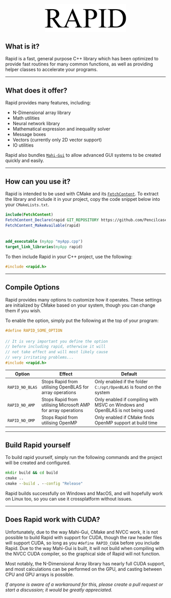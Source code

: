 <p align="center">
<img src="https://raw.githubusercontent.com/Pencilcaseman/Rapid/master/misc/RapidLogo.png" width="256"> 
</p>

## What is it?

Rapid is a fast, general purpose C++ library which has been optimized to provide fast routines for many common functions, as well as providing helper classes to accelerate your programs.

---

## What does it offer?

Rapid provides many features, including:

* N-Dimensional array library
* Math utilities
* Neural network library
* Mathematical expression and inequality solver
* Message boxes
* Vectors (currently only 2D vector support)
* IO utilities

Rapid also bundles [`Mahi-Gui`](https://github.com/mahilab/mahi-gui) to allow advanced GUI systems to be created quickly and easily.

---

## How can you use it?

Rapid is intended to be used with CMake and its [`FetchContent`](https://cmake.org/cmake/help/v3.11/module/FetchContent.html). To extract the library and include it in your project, copy the code snippet below into your ```CMakeLists.txt```.

```cmake
include(FetchContent) 
FetchContent_Declare(rapid GIT_REPOSITORY https://github.com/Pencilcaseman/Rapid.git) 
FetchContent_MakeAvailable(rapid)


add_executable (myApp "myApp.cpp")
target_link_libraries(myApp rapid)
```

To then include Rapid in your C++ project, use the following:
```c++
#include <rapid.h>
```

---

## Compile Options

Rapid provides many options to customize how it operates. These settings are initialized by CMake based on your system, though you can change them if you wish.

To enable the option, simply put the following at the top of your program:

```c++
#define RAPID_SOME_OPTION

// It is very important you define the option
// before including rapid, otherwise it will
// not take effect and will most likely cause
// very irritating problems...
#include <rapid.h>
```

Option        | Effect | Default
------------- | ------ | -------
 ```RAPID_NO_BLAS``` | Stops Rapid from utilising OpenBLAS for array operations | Only enabled if the folder ```C:/opt/OpenBLAS``` is found on the system
 ```RAPID_NO_AMP```  | Stops Rapid from utilising Microsoft AMP for array operations | Only enabled if compiling with MSVC on Windows and OpenBLAS is not being used
 ```RAPID_NO_OMP```  | Stops Rapid from utilising OpenMP | Only enabled if CMake finds OpenMP support at build time

---

## Build Rapid yourself

To build rapid yourself, simply run the following commands and the project will be created and configured.

```cmd
mkdir build && cd build
cmake ..
cmake --build . --config "Release"
```

Rapid builds successfully on Windows and MacOS, and will hopefully work on Linux too, so you can use it crossplatform without issues.

---

## Does Rapid work with CUDA?

Unfortunately, due to the way Mahi-Gui, CMake and NVCC work, it is not possible to build Rapid with support for CUDA, though the raw header files will support CUDA, so long as you ```#define RAPID_CUDA``` before you include Rapid. Due to the way Mahi-Gui is built, it will not build when compiling with the NVCC CUDA compiler, so the graphical side of Rapid will not function.

Most notably, the N-Dimensional Array library has nearly full CUDA support, and most calculations can be performed on the GPU, and casting between CPU and GPU arrays is possible.

*If anyone is aware of a workaround for this, please create a pull request or start a discussion; it would be greatly appreciated.*
